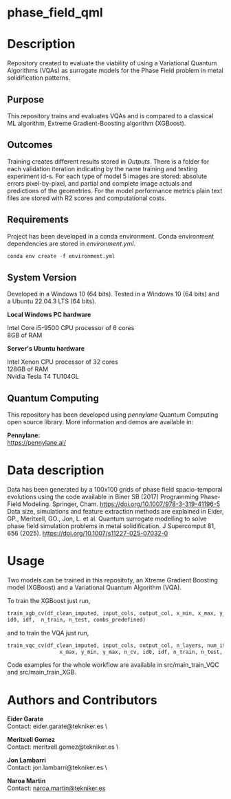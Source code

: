 # phase_field_qml

# Description
Repository created to evaluate the viability of using a Variational Quantum Algorithms (VQAs) as surrogate models for the Phase Field problem in metal solidification patterns.

## Purpose
This repository trains and evaluates VQAs and is compared to a classical ML algorithm, Extreme Gradient-Boosting algorithm (XGBoost).

## Outcomes
Training creates different results stored in _Outputs_. 
There is a folder for each validation iteration indicating by the name training and testing experiment id-s. 
For each type of model 5 images are stored: absolute errors pixel-by-pixel, and partial and complete image actuals and predictions of the geometries.
For the model performance metrics plain text files are stored  with R2 scores and computational costs.

## Requirements
Project has been developed in a conda environment. Conda environment dependencies are stored in *environment.yml*.

```python
conda env create -f environment.yml
```
## System Version
Developed in a Windows 10 (64 bits).
Tested in a Windows 10 (64 bits) and a Ubuntu 22.04.3 LTS (64 bits).

**Local Windows PC hardware**

Intel Core i5-9500 CPU processor of 6 cores \
8GB of RAM 

**Server's Ubuntu hardware**

Intel Xenon CPU processor of 32 cores \
128GB of RAM \
Nvidia Tesla T4 TU104GL

## Quantum Computing
This repository has been developed using *pennylane* Quantum Computing open source library. More information and demos are available in:

**Pennylane:**\
https://pennylane.ai/

# Data description

Data has been generated by a 100x100 grids of phase field spacio-temporal evolutions using the code available in Biner SB (2017) Programming Phase-Field Modeling. Springer, Cham. https://doi.org/10.1007/978-3-319-41196-5
Data size, simulations and feature extraction methods are explained in Eider, GP., Meritxell, GO., Jon, L. et al. Quantum surrogate modelling to solve phase field simulation problems in metal solidification. J Supercomput 81, 656 (2025). https://doi.org/10.1007/s11227-025-07032-0

# Usage

Two models can be trained in this repositoty, an Xtreme Gradient Boosting model (XGBoost) and a Variational Quantum Algorithm (VQA). 

To train the XGBoost just run,
```python
train_xgb_cv(df_clean_imputed, input_cols, output_col, x_min, x_max, y_min, y_max, n_cv, 
id0, idf,  n_train, n_test, combs_predefined)
```
and to train the VQA just run,
```python
train_vqc_cv(df_clean_imputed, input_cols, output_col, n_layers, num_iters, batch_size, obs, loss_type, x_min, 
                 x_max, y_min, y_max, n_cv, id0, idf, n_train, n_test, combs_predefined = True)
```
Code examples for the whole workflow are available in src/main_train_VQC and src/main_train_XGB.

# Authors and Contributors
**Eider Garate** \
Contact: eider.garate\@tekniker.es \

**Meritxell Gomez** \
Contact: meritxell.gomez\@tekniker.es \

**Jon Lambarri** \
Contact: jon.lambarri\@tekniker.es \

**Naroa Martin** \
Contact: naroa.martin@tekniker.es






